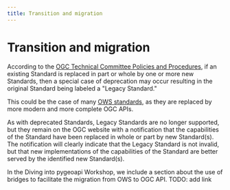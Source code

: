 ```yaml
---
title: Transition and migration
---
```


# Transition and migration

According to the [OGC Technical Committee Policies and Procedures](https://docs.ogc.org/pol/05-020r29/05-020r29.html), if an existing Standard is replaced in part or whole by one or more new Standards, then a special case of deprecation may occur resulting in the original Standard being labeled a "Legacy Standard." 

This could be the case of many [OWS standards](https://developer.ogc.org/ows.html), as they are replaced by more modern and more complete OGC APIs.

As with deprecated Standards, Legacy Standards are no longer supported, but they remain on the OGC website with a notification that the capabilities of the Standard have been replaced in whole or part by new Standard(s). The notification will clearly indicate that the Legacy Standard is not invalid, but that new implementations of the capabilities of the Standard are better served by the identified new Standard(s).

In the Diving into pygeoapi Workshop, we include a section about the use of bridges to facilitate the migration from OWS to OGC API. TODO: add link